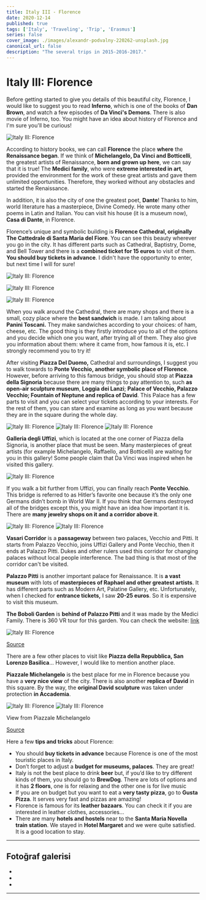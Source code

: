 ```yaml
---
title: Italy III - Florence
date: 2020-12-14
published: true
tags: ['Italy', 'Traveling', 'Trip', 'Erasmus']
series: false
cover_image: ./images/alexandr-podvalny-220262-unsplash.jpg
canonical_url: false
description: "The several trips in 2015-2016-2017."
---
```


Italy III: Florence
===================

Before getting started to give you details of this beautiful city, Florence, I would like to suggest you to read **Inferno**, which is one of the books of **Dan Brown**, and watch a few episodes of **Da Vinci's Demons**. There is also movie of Inferno, too. You might have an idea about history of Florence and I'm sure you'll be curious!

![Italy III: Florence](https://d1bvpoagx8hqbg.cloudfront.net/originals/italy-iii-florence-40a4835f1f36ed644cae4f3f3c7e3a41.jpg)

According to history books, we can call **Florence** the place **where** the **Renaissance began**. If we think of **Michelangelo, Da Vinci and Botticelli**, the greatest artists of Renaissance, **born and grown up here**, we can say that it is true! The **Medici family**, who were **extreme interested in art**, provided the environment for the work of these great artists and gave them unlimited opportunities. Therefore, they worked without any obstacles and started the Renaissance.

In addition, it is also the city of one the greatest poet, **Dante**! Thanks to him, world literature has a masterpiece, Divine Comedy. He wrote many other poems in Latin and Italian. You can visit his house (it is a museum now), **Casa di Dante**, in Florence.

Florence’s unique and symbolic building is **Florence Cathedral, originally The Cattedrale di Santa Maria del Fiore**. You can see this beauty wherever you go in the city. It has different parts such as Cathedral, Baptistry, Dome, and Bell Tower and there is a **combined ticket for 15 euros** to visit of them. **You should buy tickets in advance**. I didn't have the opportunity to enter, but next time I will for sure!

![Italy III: Florence](https://d1bvpoagx8hqbg.cloudfront.net/originals/italy-iii-florence-5d783143ae3ceae0686660fe82ed2b06.jpg)

![Italy III: Florence](https://d1bvpoagx8hqbg.cloudfront.net/originals/italy-iii-florence-67fa332ac83ce13fd30138f3d811f38a.jpg)

![Italy III: Florence](https://d1bvpoagx8hqbg.cloudfront.net/originals/italy-iii-florence-5bf3da1b2c666d542cfce7d1ec3cc602.jpg)

When you walk around the Cathedral, there are many shops and there is a small, cozy place where the **best sandwich** is made. I am talking about **Panini Toscani.** They make sandwiches according to your choices: of ham, cheese, etc. The good thing is they firstly introduce you to all of the options and you decide which one you want, after trying all of them. They also give you information about them: where it came from, how famous it is, etc. I strongly recommend you to try it!

After visiting **Piazza Del Duomo,** Cathedral and surroundings, I suggest you to walk towards to **Ponte Vecchio, another symbolic place of Florence**. However, before arriving to this famous bridge, you should stop at **Piazza della Signoria** because there are many things to pay attention to, such **as open-air sculpture museum**, **Loggia dei Lanzi**; **Palace of Vecchio, Palazzo Vecchio; Fountain of Neptune and replica of David**. This Palace has a few parts to visit and you can select your tickets according to your interests. For the rest of them, you can stare and examine as long as you want because they are in the square during the whole day.

![Italy III: Florence](https://d1bvpoagx8hqbg.cloudfront.net/originals/italy-iii-florence-c63a0cae8b999ba550dbb313dc6b7016.jpg) ![Italy III: Florence](https://d1bvpoagx8hqbg.cloudfront.net/originals/italy-iii-florence-56c49b20e23b086bd5b1ea177fcf577a.jpg) ![Italy III: Florence](https://d1bvpoagx8hqbg.cloudfront.net/originals/italy-iii-florence-f8cb7618d2cb6670210422664b2eb324.jpg)

**Galleria degli Uffizi**, which is located at the one corner of Piazza della Signoria, is another place that must be seen. Many masterpieces of great artists (for example Michelangelo, Raffaello, and Botticelli) are waiting for you in this gallery! Some people claim that Da Vinci was inspired when he visited this gallery.

![Italy III: Florence](https://d1bvpoagx8hqbg.cloudfront.net/originals/italy-iii-florence-000a9fb4b654534be9d104daffedfd3a.jpg)

If you walk a bit further from Uffizi, you can finally reach **Ponte Vecchio**. This bridge is referred to as Hitler’s favorite one because it’s the only one Germans didn’t bomb in World War II. If you think that Germans destroyed all of the bridges except this, you might have an idea how important it is. There are **many jewelry shops on it and a corridor above it**.

![Italy III: Florence](https://d1bvpoagx8hqbg.cloudfront.net/originals/italy-iii-florence-4b294b50662632b23ebe8d52f110ed0a.jpg) ![Italy III: Florence](https://d1bvpoagx8hqbg.cloudfront.net/originals/italy-iii-florence-96015fbe7da941ca93b164f845dde33d.jpg)

**Vasari Corridor** is a **passageway** between two palaces, Vecchio and Pitti. It starts from Palazzo Vecchio, joins Uffizi Gallery and Ponte Vecchio, then it ends at Palazzo Pitti. Dukes and other rulers used this corridor for changing palaces without local people interference. The bad thing is that most of the corridor can't be visited.

**Palazzo Pitti** is another important palace for Renaissance. It is **a vast museum** with lots of **masterpieces of Raphael and other greatest artists**. It has different parts such as Modern Art, Palatine Gallery, etc. Unfortunately, when I checked for **entrance tickets,** I saw **20-25 euros**. So it is expensive to visit this museum.

**The Boboli Garden** is **behind of Palazzo Pitti** and it was made by the Medici Family. There is 360 VR tour for this garden. You can check the website: [link](http://www.30fps.com/boboli/html/25pittiJaPCEn.html)

![Italy III: Florence](https://d1bvpoagx8hqbg.cloudfront.net/originals/italy-iii-florence-bcfdf39bca82bf5ee7ccaf6a78090d06.jpg)

[Source](http://www.museumsinflorence.com/foto/Pitti%20palace/image/vista.jpg)

There are a few other places to visit like **Piazza della Repubblica, San Lorenzo Basilica**... However, I would like to mention another place.

**Piazzale Michelangelo** is the best place for me in Florence because you have a **very nice view** of the city. There is also another **replica of** **David** in this square. By the way, the **original David sculpture** was taken under protection **in Accademia**.

![Italy III: Florence](https://d1bvpoagx8hqbg.cloudfront.net/originals/italy-iii-florence-206d6ee7b731e6c801ba445f80d5b675.jpg) ![Italy III: Florence](https://d1bvpoagx8hqbg.cloudfront.net/originals/italy-iii-florence-64e7af413ec15e13295bd7518510cb69.jpg)

View from Piazzale Michelangelo

[Source](https://c1.staticflickr.com/6/5331/7043202579_3d6960b61d_b.jpg)

Here a few **tips and tricks** about Florence:

*   You should **buy tickets in advance** because Florence is one of the most touristic places in Italy.
*   Don’t forget to adjust a **budget for museums, palaces**. They are great!
*   Italy is not the best place to drink **beer** but, if you’d like to try different kinds of them, you should go to **BrewDog**. There are lots of options and it has **2 floors**, one is for relaxing and the other one is for live music
*   If you are on budget but you want to eat a **very tasty pizza**, go to **Gusta Pizza**. It serves very fast and pizzas are amazing!
*   Florence is famous for its **leather bazaars**. You can check it if you are interested in leather clothes, accessories...
*   There are many **hotels and hostels** near to the **Santa Maria Novella train station**. We stayed in **Hotel Margaret** and we were quite satisfied. It is a good location to stay.

* * *

Fotoğraf galerisi
-----------------

*    [](https://d1bvpoagx8hqbg.cloudfront.net/originals/italy-iii-florence-96015fbe7da941ca93b164f845dde33d.jpg) [  ](https://d1bvpoagx8hqbg.cloudfront.net/originals/italy-iii-florence-56c49b20e23b086bd5b1ea177fcf577a.jpg) [  ](https://d1bvpoagx8hqbg.cloudfront.net/originals/italy-iii-florence-c63a0cae8b999ba550dbb313dc6b7016.jpg) [  ](https://d1bvpoagx8hqbg.cloudfront.net/originals/italy-iii-florence-000a9fb4b654534be9d104daffedfd3a.jpg) [  ](https://d1bvpoagx8hqbg.cloudfront.net/originals/italy-iii-florence-5d783143ae3ceae0686660fe82ed2b06.jpg) [](https://d1bvpoagx8hqbg.cloudfront.net/originals/italy-iii-florence-4b294b50662632b23ebe8d52f110ed0a.jpg)
*    [](https://d1bvpoagx8hqbg.cloudfront.net/originals/italy-iii-florence-40a4835f1f36ed644cae4f3f3c7e3a41.jpg) [  ](https://d1bvpoagx8hqbg.cloudfront.net/originals/italy-iii-florence-67fa332ac83ce13fd30138f3d811f38a.jpg) [  ](https://d1bvpoagx8hqbg.cloudfront.net/originals/italy-iii-florence-f8cb7618d2cb6670210422664b2eb324.jpg) [  ](https://d1bvpoagx8hqbg.cloudfront.net/originals/italy-iii-florence-5bf3da1b2c666d542cfce7d1ec3cc602.jpg) [  ](https://d1bvpoagx8hqbg.cloudfront.net/originals/italy-iii-florence-bcfdf39bca82bf5ee7ccaf6a78090d06.jpg) [](https://d1bvpoagx8hqbg.cloudfront.net/originals/italy-iii-florence-64e7af413ec15e13295bd7518510cb69.jpg)
*    [](https://d1bvpoagx8hqbg.cloudfront.net/originals/italy-iii-florence-206d6ee7b731e6c801ba445f80d5b675.jpg)

* * *
